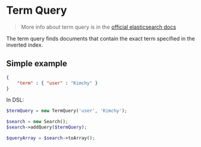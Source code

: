 # Term Query

> More info about term query is in the [official elasticsearch docs][1]

The term query finds documents that contain the exact term specified in the inverted index.


## Simple example

```JSON
{
    "term" : { "user" : "Kimchy" } 
}
```

In DSL:

```php
$termQuery = new TermQuery('user', 'Kimchy');

$search = new Search();
$search->addQuery($termQuery);

$queryArray = $search->toArray();
```

[1]: https://www.elastic.co/guide/en/elasticsearch/reference/current/query-dsl-term-query.html
